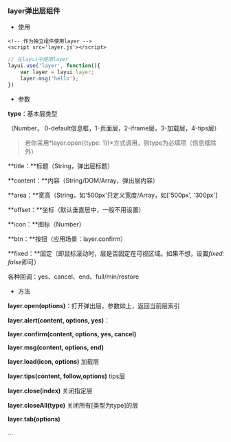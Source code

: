### layer弹出层组件

* 使用

```vue
<!-- 作为独立组件使用layer -->
<script src='layer.js'></script>
```

```javascript
// 在layui中使用layer
layui.use('layer', function(){
    var layer = layui.layer;
    layer.msg('hello');
})
```

* 参数

**type**：基本层类型

（Number， 0-default信息框，1-页面层，2-iframe层，3-加载层，4-tips层）

> 若你采用*layer.open({type: 1})*方式调用，则type为必填项（信息框除外）

**title：**标题（String，弹出层标题）

**content：**内容（String/DOM/Array，弹出层内容）

**area：**宽高（String，如'500px'只定义宽度/Array，如['500px', '300px']

**offset：**坐标（默认垂直居中，一般不用设置）

**icon：**图标（Number）

**btn：**按钮（应用场景：layer.confirm）

**fixed：**固定（即鼠标滚动时，层是否固定在可视区域。如果不想，设置*fixed: false*即可）

各种回调：yes、cancel、end、full/min/restore

* 方法

**layer.open(options)**：打开弹出层，参数如上，返回当前层索引

**layer.alert(content, options, yes)**：

**layer.confirm(content, options, yes, cancel)**

**layer.msg(content, options, end)**

**layer.load(icon, options)** 加载层

**layer.tips(content, follow,options)** tips层

**layer.close(index)** 关闭指定层

**layer.closeAll(type)** 关闭所有[类型为type]的层

**layer.tab(options)**

...